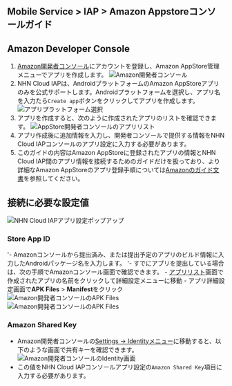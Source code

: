 ## Mobile Service > IAP > Amazon Appstoreコンソールガイド

## Amazon Developer Console
1. [Amazon開発者コンソール](https://developer.amazon.com/)にアカウントを登録し、Amazon AppStore管理メニューでアプリを作成します。
   ![Amazon開発者コンソール](http://static.toastoven.net/prod_iap/amazon_developer_console_eng.png)
2. NHN Cloud IAPは、AndroidプラットフォームのAmazon AppStoreアプリのみを公式サポートします。Androidプラットフォームを選択し、アプリ名を入力たら`Create app`ボタンをクリックしてアプリを作成します。
   ![アプリプラットフォーム選択](http://static.toastoven.net/prod_iap/amazon_appmenu_0_eng.png)
3. アプリを作成すると、次のように作成されたアプリのリストを確認できます。
   ![AppStore開発者コンソールのアプリリスト](http://static.toastoven.net/prod_iap/amazon_appmenu_1_eng.png)
4. アプリ作成後に追加情報を入力し、開発者コンソールで提供する情報をNHN Cloud IAPコンソールのアプリ設定に入力する必要があります。
5. このガイドの内容はAmazon AppStoreに登録されたアプリの情報とNHN Cloud IAP間のアプリ情報を接続するためのガイドだけを扱っており、より詳細なAmazon AppStoreのアプリ登録手順については[Amazonのガイド文書](https://developer.amazon.com/apps-and-games/documentation)を参照してください。

## 接続に必要な設定値

![NHN Cloud IAPアプリ設定ポップアップ](http://static.toastoven.net/prod_iap/amazon_iap_console_kor.png)

### Store App ID

'- Amazonコンソールから提出済み、または提出予定のアプリのビルド情報に入力したAndroidパッケージ名を入力します。
'- すでにアプリを提出している場合は、次の手順でAmazonコンソール画面で確認できます。
    - [アプリリスト](https://developer.amazon.com/apps-and-games/console/apps/list.html)画面で作成されたアプリの名前をクリックして詳細設定メニューに移動
    - アプリ詳細設定画面で**APK Files** > **Manifest**をクリック
      ![Amazon開発者コンソールのAPK Files](http://static.toastoven.net/prod_iap/amazon_app_store_id_01.png)
      ![Amazon開発者コンソールのAPK Files](http://static.toastoven.net/prod_iap/amazon_app_store_id_02.png)

### Amazon Shared Key
- Amazon開発者コンソールの[Settings -> Identityメニュー](https://developer.amazon.com/settings/console/sdk/shared-key)に移動すると、以下のような画面で共有キーを確認できます。
  ![Amazon開発者コンソールのIdentity画面](http://static.toastoven.net/prod_iap/amazon_appmenu_3_eng.png)
- この値をNHN Cloud IAPコンソールアプリ設定の`Amazon Shared Key`項目に入力する必要があります。
